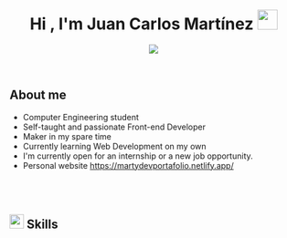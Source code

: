 <h1 align="center">Hi , I'm Juan Carlos Martínez <img src="https://media.giphy.com/media/hvRJCLFzcasrR4ia7z/giphy.gif" width="35"></h1>
<p align="center">
  <a href="https://github.com/DenverCoder1/readme-typing-svg"><img src="https://readme-typing-svg.herokuapp.com?font=Time+New+Roman&color=cyan&size=25&center=true&vCenter=true&width=600&height=100&lines=Computer+Engineergin+Student;Front-End+Developer;Active+Learner/Researcher;Love+to+learn+new+stuffs;"></a>
</p>
<br>
<h2> About me</h2>

- Computer Engineering student
- Self-taught and passionate Front-end Developer
- Maker in my spare time
- Currently learning Web Development on my own
- I'm currently open for an internship or a new job opportunity.
- Personal website https://martydevportafolio.netlify.app/

<br><br>

## <img src="https://media2.giphy.com/media/QssGEmpkyEOhBCb7e1/giphy.gif?cid=ecf05e47a0n3gi1bfqntqmob8g9aid1oyj2wr3ds3mg700bl&rid=giphy.gif" width ="25"><b> Skills</b>
<br>
